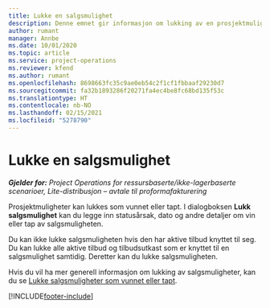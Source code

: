 ```yaml
---
title: Lukke en salgsmulighet
description: Denne emnet gir informasjon om lukking av en prosjektmulighet.
author: rumant
manager: Annbe
ms.date: 10/01/2020
ms.topic: article
ms.service: project-operations
ms.reviewer: kfend
ms.author: rumant
ms.openlocfilehash: 8698663fc35c9ae0eb54c2f1cf1fbbaaf29230d7
ms.sourcegitcommit: fa32b1893286f20271fa4ec4be8fc68bd135f53c
ms.translationtype: HT
ms.contentlocale: nb-NO
ms.lasthandoff: 02/15/2021
ms.locfileid: "5278790"
---
```

# <a name="close-an-opportunity"></a>Lukke en salgsmulighet

_**Gjelder for:** Project Operations for ressursbaserte/ikke-lagerbaserte scenarioer, Lite-distribusjon – avtale til proformafakturering_

Prosjektmuligheter kan lukkes som vunnet eller tapt. I dialogboksen **Lukk salgsmulighet** kan du legge inn statusårsak, dato og andre detaljer om vin eller tap av salgsmuligheten.

Du kan ikke lukke salgsmuligheten hvis den har aktive tilbud knyttet til seg. Du kan lukke alle aktive tilbud og tilbudsutkast som er knyttet til en salgsmulighet samtidig. Deretter kan du lukke salgsmuligheten.

Hvis du vil ha mer generell informasjon om lukking av salgsmuligheter, kan du se [Lukke salgsmuligheter som vunnet eller tapt](https://docs.microsoft.com/dynamics365/sales-enterprise/close-opportunity-won-lost-sales).


[!INCLUDE[footer-include](../includes/footer-banner.md)]